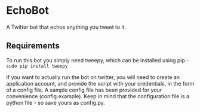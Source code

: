 EchoBot
=======

A Twitter bot that echos anything you tweet to it.

Requirements
------------

To run this bot you simply need tweepy, which can be installed using
pip -
`sudo pip install tweepy`

If you want to actually run the bot on twitter, you will need to
create an application account, and provide the script with your
credentials, in the form of a config file. A sample config file has
been provided for your convenience (config.example). Keep in mind that
the configuration file is a python file - so save yours as config.py.
